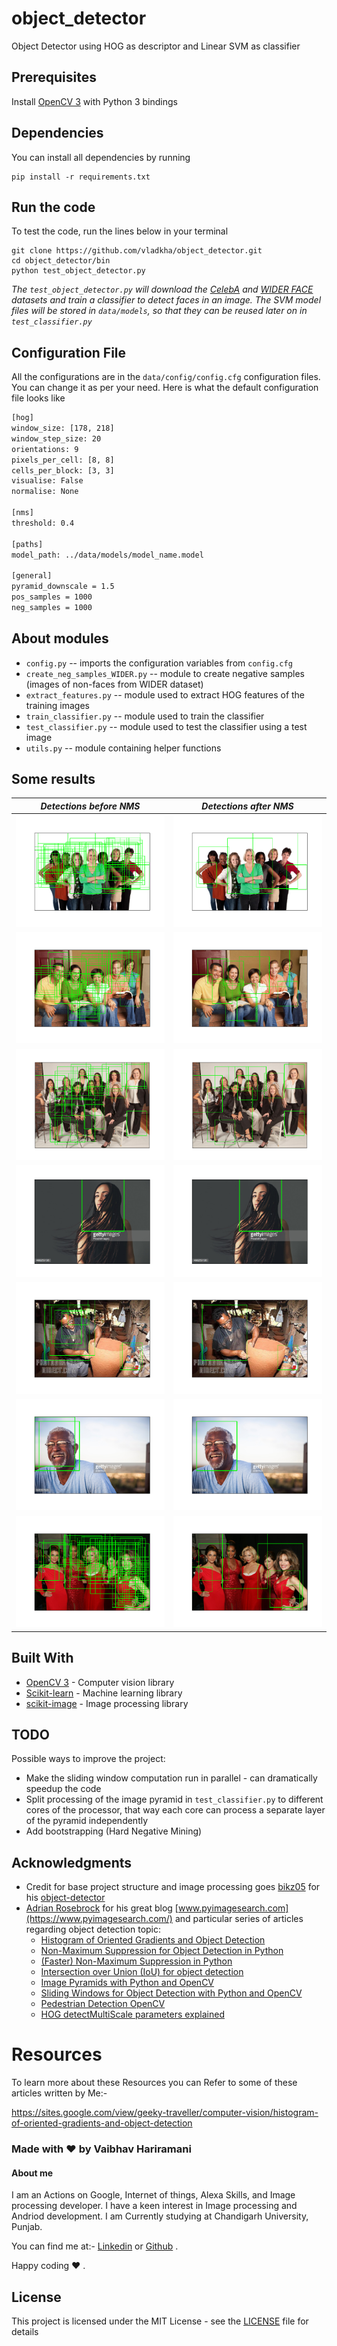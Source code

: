 # object_detector
Object Detector using HOG as descriptor and Linear SVM as classifier


## Prerequisites
Install [OpenCV 3](https://github.com/opencv/opencv) with Python 3 bindings


## Dependencies
You can install all dependencies by running
```shell
pip install -r requirements.txt
```


## Run the code
To test the code, run the lines below in your terminal

```shell
git clone https://github.com/vladkha/object_detector.git
cd object_detector/bin
python test_object_detector.py
```

_The `test_object_detector.py` will download the
[CelebA](http://mmlab.ie.cuhk.edu.hk/projects/CelebA.html) and [WIDER FACE](http://mmlab.ie.cuhk.edu.hk/projects/WIDERFace/)
datasets and train a classifier to detect faces in an image.
The SVM model files will be stored in `data/models`,
so that they can be reused later on in `test_classifier.py`_


## Configuration File
All the configurations are in the `data/config/config.cfg` configuration files.
You can change it as per your need.
Here is what the default configuration file looks like

```bash
[hog]
window_size: [178, 218]
window_step_size: 20
orientations: 9
pixels_per_cell: [8, 8]
cells_per_block: [3, 3]
visualise: False
normalise: None

[nms]
threshold: 0.4

[paths]
model_path: ../data/models/model_name.model

[general]
pyramid_downscale = 1.5
pos_samples = 1000
neg_samples = 1000
```


## About modules
* `config.py` -- imports the configuration variables from `config.cfg`
* `create_neg_samples_WIDER.py` -- module to create negative samples (images of non-faces from WIDER dataset)
* `extract_features.py` -- module used to extract HOG features of the training images
* `train_classifier.py` -- module used to train the classifier
* `test_classifier.py` -- module used to test the classifier using a test image
* `utils.py` -- module containing helper functions


## Some results
_Detections before NMS_             |  _Detections after NMS_
:-------------------------:|:-------------------------:
![](images/1.png) |  ![](images/2.png)
![](images/3.png) |  ![](images/4.png)
![](images/5.png) |  ![](images/6.png)
![](images/7.png) |  ![](images/8.png)
![](images/9.png) |  ![](images/10.png)
![](images/11.png) |  ![](images/12.png)
![](images/13.png) |  ![](images/14.png)


## Built With
* [OpenCV 3](https://github.com/opencv/opencv) - Computer vision library
* [Scikit-learn](https://github.com/scikit-learn/scikit-learn) - Machine learning library
* [scikit-image](https://github.com/scikit-image/scikit-image) - Image processing library


## TODO
Possible ways to improve the project:
* Make the sliding window computation run in parallel - can dramatically speedup the code
* Split processing of the image pyramid in `test_classifier.py` to different cores of the processor, that way each core can process a separate layer of the pyramid independently
* Add bootstrapping (Hard Negative Mining)


## Acknowledgments
* Credit for base project structure and image processing goes [bikz05](https://github.com/bikz05) for his [object-detector](https://github.com/bikz05/object-detector)
* [Adrian Rosebrock](https://github.com/jrosebr1) for his great blog [www.pyimagesearch.com](https://www.pyimagesearch.com/) and particular series of articles regarding object detection topic:
    - [Histogram of Oriented Gradients and Object Detection](https://www.pyimagesearch.com/2014/11/10/histogram-oriented-gradients-object-detection/)
    - [Non-Maximum Suppression for Object Detection in Python](https://www.pyimagesearch.com/2014/11/17/non-maximum-suppression-object-detection-python/)
    - [(Faster) Non-Maximum Suppression in Python](https://www.pyimagesearch.com/2015/02/16/faster-non-maximum-suppression-python/)
    - [Intersection over Union (IoU) for object detection](https://www.pyimagesearch.com/2016/11/07/intersection-over-union-iou-for-object-detection/)
    - [Image Pyramids with Python and OpenCV](https://www.pyimagesearch.com/2015/03/16/image-pyramids-with-python-and-opencv/)
    - [Sliding Windows for Object Detection with Python and OpenCV](https://www.pyimagesearch.com/2015/03/23/sliding-windows-for-object-detection-with-python-and-opencv/)
    - [Pedestrian Detection OpenCV](https://www.pyimagesearch.com/2015/11/09/pedestrian-detection-opencv/)
    - [HOG detectMultiScale parameters explained](https://www.pyimagesearch.com/2015/11/16/hog-detectmultiscale-parameters-explained/)
# Resources 

To learn more about these Resources you can Refer to some of these articles written by Me:-

https://sites.google.com/view/geeky-traveller/computer-vision/histogram-of-oriented-gradients-and-object-detection

### Made with ❤️ by Vaibhav Hariramani
#### About me

I am an Actions on Google, Internet of things, Alexa Skills, and Image processing developer.
I have a keen interest in Image processing and Andriod development.
I am Currently studying at  Chandigarh University, Punjab.

You can find me at:-
[Linkedin](https://www.linkedin.com/in/vaibhav-hariramani-087488186/) or [Github](https://github.com/vaibhavhariaramani) .

Happy coding ❤️ .


## License
This project is licensed under the MIT License - see the [LICENSE](LICENSE.md) file for details
